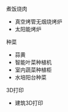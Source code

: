 
煮饭烧肉  
- 真空烤管无烟烧烤炉  
- 太阳能烤炉    

种菜    
- 蒜黄 
- 智能叶菜种植机   
- 室内蔬菜种植柜   
- 水培阳台种菜

3D打印   
- 建筑3D打印  


